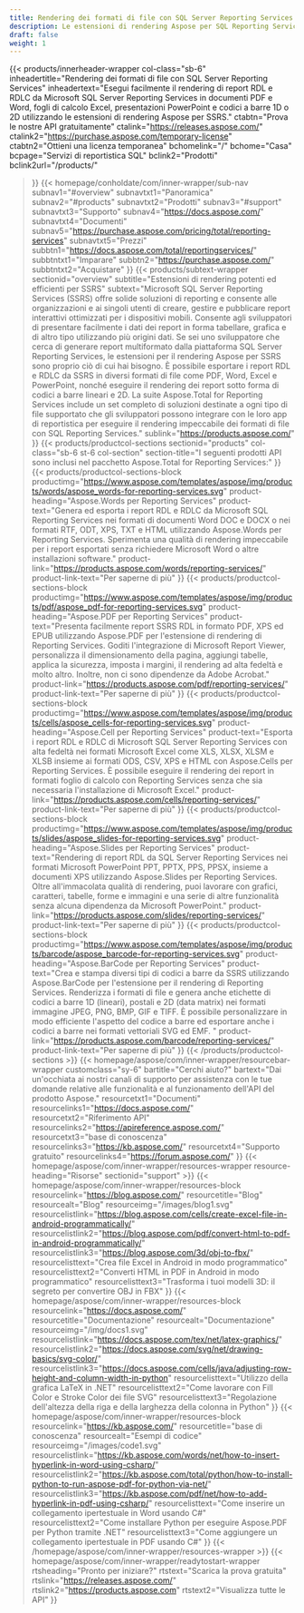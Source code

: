 ```yaml
---
title: Rendering dei formati di file con SQL Server Reporting Services
description: Le estensioni di rendering Aspose per SQL Reporting Services consentono l'esportazione di report RDL e RDLC in formati PDF, Word, Excel, PowerPoint e immagini di codici a barre.
draft: false
weight: 1
---
```

{{< products/innerheader-wrapper col-class="sb-6"
  inheadertitle="Rendering dei formati di file con SQL Server Reporting Services"
  inheadertext="Esegui facilmente il rendering di report RDL e RDLC da Microsoft SQL Server Reporting Services in documenti PDF e Word, fogli di calcolo Excel, presentazioni PowerPoint e codici a barre 1D o 2D utilizzando le estensioni di rendering Aspose per SSRS."
  ctabtn="Prova le nostre API gratuitamente"
  ctalink="https://releases.aspose.com/"
  ctalink2="https://purchase.aspose.com/temporary-license"
  ctabtn2="Ottieni una licenza temporanea"
  bchomelink="/"
  bchome="Casa"
  bcpage="Servizi di reportistica SQL"
  bclink2="Prodotti"
  bclink2url="/products/"
  >}}
  {{< homepage/conholdate/com/inner-wrapper/sub-nav 
subnav1="#overview"
subnavtxt1="Panoramica" 
subnav2="#products"
subnavtxt2="Prodotti" 
subnav3="#support"
subnavtxt3="Supporto" 
subnav4="https://docs.aspose.com/"
subnavtxt4="Documenti" 
subnav5="https://purchase.aspose.com/pricing/total/reporting-services"
subnavtxt5="Prezzi" 
subbtn1="https://docs.aspose.com/total/reportingservices/"
subbtntxt1="Imparare"
subbtn2="https://purchase.aspose.com/"
subbtntxt2="Acquistare"
>}}
   {{< products/subtext-wrapper
   sectionid="overview" 
   subtitle="Estensioni di rendering potenti ed efficienti per SSRS"
   subtext="Microsoft SQL Server Reporting Services (SSRS) offre solide soluzioni di reporting e consente alle organizzazioni e ai singoli utenti di creare, gestire e pubblicare report interattivi ottimizzati per i dispositivi mobili. Consente agli sviluppatori di presentare facilmente i dati dei report in forma tabellare, grafica e di altro tipo utilizzando più origini dati. Se sei uno sviluppatore che cerca di generare report multiformato dalla piattaforma SQL Server Reporting Services, le estensioni per il rendering Aspose per SSRS sono proprio ciò di cui hai bisogno. È possibile esportare i report RDL e RDLC da SSRS in diversi formati di file come PDF, Word, Excel e PowerPoint, nonché eseguire il rendering dei report sotto forma di codici a barre lineari e 2D. La suite Aspose.Total for Reporting Services include un set completo di soluzioni destinate a ogni tipo di file supportato che gli sviluppatori possono integrare con le loro app di reportistica per eseguire il rendering impeccabile dei formati di file con SQL Reporting Services."
   sublink="https://products.aspose.com/"
   >}} 
{{< products/productcol-sections
sectionid="products" 
col-class="sb-6 st-6 col-section"
section-title="I seguenti prodotti API sono inclusi nel pacchetto Aspose.Total for Reporting Services:"
>}}
{{< products/productcol-sections-block
productimg="https://www.aspose.com/templates/aspose/img/products/words/aspose_words-for-reporting-services.svg"
product-heading="Aspose.Words per Reporting Services"
product-text="Genera ed esporta i report RDL e RDLC da Microsoft SQL Reporting Services nei formati di documenti Word DOC e DOCX o nei formati RTF, ODT, XPS, TXT e HTML utilizzando Aspose.Words per Reporting Services. Sperimenta una qualità di rendering impeccabile per i report esportati senza richiedere Microsoft Word o altre installazioni software."
product-link="https://products.aspose.com/words/reporting-services/"
product-link-text="Per saperne di più"
>}}
{{< products/productcol-sections-block
productimg="https://www.aspose.com/templates/aspose/img/products/pdf/aspose_pdf-for-reporting-services.svg"
product-heading="Aspose.PDF per Reporting Services"
product-text="Presenta facilmente report SSRS RDL in formato PDF, XPS ed EPUB utilizzando Aspose.PDF per l'estensione di rendering di Reporting Services. Goditi l'integrazione di Microsoft Report Viewer, personalizza il dimensionamento della pagina, aggiungi tabelle, applica la sicurezza, imposta i margini, il rendering ad alta fedeltà e molto altro. Inoltre, non ci sono dipendenze da Adobe Acrobat."
product-link="https://products.aspose.com/pdf/reporting-services/"
product-link-text="Per saperne di più"
>}}
{{< products/productcol-sections-block
productimg="https://www.aspose.com/templates/aspose/img/products/cells/aspose_cells-for-reporting-services.svg"
product-heading="Aspose.Cell per Reporting Services"
product-text="Esporta i report RDL e RDLC di Microsoft SQL Server Reporting Services con alta fedeltà nei formati Microsoft Excel come XLS, XLSX, XLSM e XLSB insieme ai formati ODS, CSV, XPS e HTML con Aspose.Cells per Reporting Services. È possibile eseguire il rendering dei report in formati foglio di calcolo con Reporting Services senza che sia necessaria l'installazione di Microsoft Excel."
product-link="https://products.aspose.com/cells/reporting-services/"
product-link-text="Per saperne di più"
>}}
{{< products/productcol-sections-block
productimg="https://www.aspose.com/templates/aspose/img/products/slides/aspose_slides-for-reporting-services.svg"
product-heading="Aspose.Slides per Reporting Services"
product-text="Rendering di report RDL da SQL Server Reporting Services nei formati Microsoft PowerPoint PPT, PPTX, PPS, PPSX, insieme a documenti XPS utilizzando Aspose.Slides per Reporting Services. Oltre all'immacolata qualità di rendering, puoi lavorare con grafici, caratteri, tabelle, forme e immagini e una serie di altre funzionalità senza alcuna dipendenza da Microsoft PowerPoint."
product-link="https://products.aspose.com/slides/reporting-services/"
product-link-text="Per saperne di più"
>}}
{{< products/productcol-sections-block
productimg="https://www.aspose.com/templates/aspose/img/products/barcode/aspose_barcode-for-reporting-services.svg"
product-heading="Aspose.BarCode per Reporting Services"
product-text="Crea e stampa diversi tipi di codici a barre da SSRS utilizzando Aspose.BarCode per l'estensione per il rendering di Reporting Services. Renderizza i formati di file e genera anche etichette di codici a barre 1D (lineari), postali e 2D (data matrix) nei formati immagine JPEG, PNG, BMP, GIF e TIFF. È possibile personalizzare in modo efficiente l'aspetto del codice a barre ed esportare anche i codici a barre nei formati vettoriali SVG ed EMF. "
product-link="https://products.aspose.com/barcode/reporting-services/"
product-link-text="Per saperne di più"
>}} 
{{< /products/productcol-sections >}}
{{< homepage/aspose/com/inner-wrapper/resourcebar-wrapper
customclass="sy-6"
bartitle="Cerchi aiuto?"
bartext="Dai un'occhiata ai nostri canali di supporto per assistenza con le tue domande relative alle funzionalità e al funzionamento dell'API del prodotto Aspose."
resourcetxt1="Documenti"
resourcelinks1="https://docs.aspose.com/"
resourcetxt2="Riferimento API"
resourcelinks2="https://apireference.aspose.com/"
resourcetxt3="base di conoscenza"
resourcelinks3="https://kb.aspose.com/"
resourcetxt4="Supporto gratuito"
resourcelinks4="https://forum.aspose.com/"
>}}
{{< homepage/aspose/com/inner-wrapper/resources-wrapper
resource-heading="Risorse"
sectionid="support" >}}
{{< homepage/aspose/com/inner-wrapper/resources-block
resourcelink="https://blog.aspose.com/"
resourcetitle="Blog"
resourcealt="Blog"
resourceimg="/images/blog1.svg"
resourcelistlink="https://blog.aspose.com/cells/create-excel-file-in-android-programmatically/"
resourcelistlink2="https://blog.aspose.com/pdf/convert-html-to-pdf-in-android-programmatically/"
resourcelistlink3="https://blog.aspose.com/3d/obj-to-fbx/"
resourcelisttext="Crea file Excel in Android in modo programmatico"
resourcelisttext2="Converti HTML in PDF in Android in modo programmatico"
resourcelisttext3="Trasforma i tuoi modelli 3D: il segreto per convertire OBJ in FBX"
>}}
{{< homepage/aspose/com/inner-wrapper/resources-block
resourcelink="https://docs.aspose.com/"
resourcetitle="Documentazione"
resourcealt="Documentazione"
resourceimg="/img/docs1.svg"
resourcelistlink="https://docs.aspose.com/tex/net/latex-graphics/"
resourcelistlink2="https://docs.aspose.com/svg/net/drawing-basics/svg-color/"
resourcelistlink3="https://docs.aspose.com/cells/java/adjusting-row-height-and-column-width-in-python"
resourcelisttext="Utilizzo della grafica LaTeX in .NET"
resourcelisttext2="Come lavorare con Fill Color e Stroke Color dei file SVG"
resourcelisttext3="Regolazione dell'altezza della riga e della larghezza della colonna in Python"
>}}
{{< homepage/aspose/com/inner-wrapper/resources-block
resourcelink="https://kb.aspose.com/"
resourcetitle="base di conoscenza"
resourcealt="Esempi di codice"
resourceimg="/images/code1.svg"
resourcelistlink="https://kb.aspose.com/words/net/how-to-insert-hyperlink-in-word-using-csharp/"
resourcelistlink2="https://kb.aspose.com/total/python/how-to-install-python-to-run-aspose-pdf-for-python-via-net/"
resourcelistlink3="https://kb.aspose.com/pdf/net/how-to-add-hyperlink-in-pdf-using-csharp/"
resourcelisttext="Come inserire un collegamento ipertestuale in Word usando C#"
resourcelisttext2="Come installare Python per eseguire Aspose.PDF per Python tramite .NET"
resourcelisttext3="Come aggiungere un collegamento ipertestuale in PDF usando C#"
>}}
{{< /homepage/aspose/com/inner-wrapper/resources-wrapper >}}
{{< homepage/aspose/com/inner-wrapper/readytostart-wrapper
rtsheading="Pronto per iniziare?"
rtstext="Scarica la prova gratuita"
rtslink="https://releases.aspose.com/"
rtslink2="https://products.aspose.com"
rtstext2="Visualizza tutte le API"
>}}
